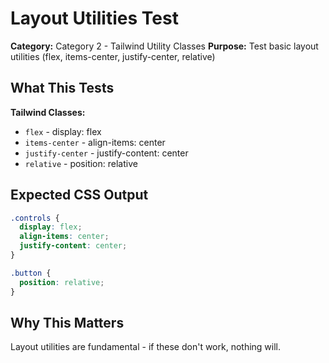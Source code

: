 # Layout Utilities Test

**Category:** Category 2 - Tailwind Utility Classes
**Purpose:** Test basic layout utilities (flex, items-center, justify-center, relative)

## What This Tests

**Tailwind Classes:**
- `flex` - display: flex
- `items-center` - align-items: center
- `justify-center` - justify-content: center
- `relative` - position: relative

## Expected CSS Output

```css
.controls {
  display: flex;
  align-items: center;
  justify-content: center;
}

.button {
  position: relative;
}
```

## Why This Matters

Layout utilities are fundamental - if these don't work, nothing will.

